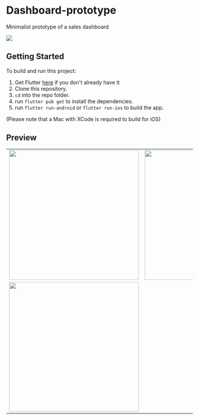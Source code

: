 # Dashboard-prototype
Minimalist prototype of a sales dashboard

<a href='https://www.buymeacoffee.com/OsmanyCruz' target="_blank" rel="noopener noreferrer"><img src="https://www.buymeacoffee.com/assets/img/custom_images/orange_img.png"/></a>



## Getting Started
To build and run this project:

1. Get Flutter [here](https://flutter.dev) if you don't already have it
2. Clone this repository.
3. `cd` into the repo folder.
4. run `flutter pub get` to install the dependencies.
5. run `flutter run-android` or `flutter run-ios` to build the app.

(Please note that a Mac with XCode is required to build for iOS)


## Preview

| |  | 
| -------- | -------- | 
| <img src="https://i.ibb.co/fH1dZvd/20210818-221535.gif" height="350" />     | <img src="https://i.ibb.co/KL5pBtV/20210818-221805.gif" height="350" />     | 
| <img src="https://i.ibb.co/tmFPc71/20210818-222005.gif" height="350" />      |      | 


 



 